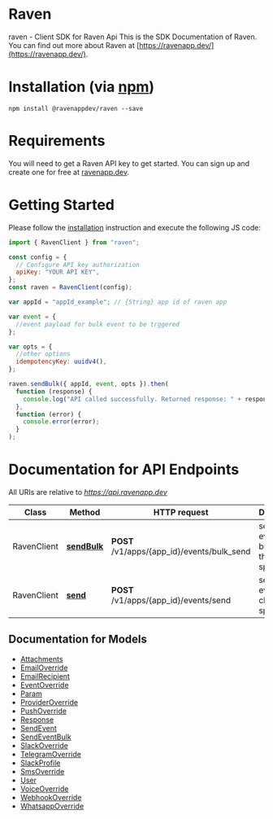 # Raven

raven - Client SDK for Raven Api
This is the SDK Documentation of Raven. You can find out more about Raven at [https://ravenapp.dev/](https://ravenapp.dev/).

# Installation (via [npm](https://nodejs.org/))

<!-- ### For [Node.js](https://nodejs.org/)

#### npm

To publish the library as a [npm](https://www.npmjs.com/),
please follow the procedure in ["Publishing npm packages"](https://docs.npmjs.com/getting-started/publishing-npm-packages).

Then install it via: -->

```shell
npm install @ravenappdev/raven --save
```

<!-- #### git

#

If the library is hosted at a git repository, e.g.
https://github.com/YOUR_USERNAME/raven_api
then install it via:

```shell
    npm install YOUR_USERNAME/raven_api --save
```

### For browser

The library also works in the browser environment via npm and [browserify](http://browserify.org/). After following
the above steps with Node.js and installing browserify with `npm install -g browserify`,
perform the following (assuming _main.js_ is your entry file):

```shell
browserify main.js > bundle.js
```

Then include _bundle.js_ in the HTML pages.

### Webpack Configuration

Using Webpack you may encounter the following error: "Module not found: Error:
Cannot resolve module", most certainly you should disable AMD loader. Add/merge
the following section to your webpack config:

```javascript
module: {
  rules: [
    {
      parser: {
        amd: false,
      },
    },
  ];
}
``` -->

# Requirements

You will need to get a Raven API key to get started. You can sign up and create one for free at [ravenapp.dev](https://ravenapp.dev/).

# Getting Started

Please follow the [installation](#installation) instruction and execute the following JS code:

```javascript
import { RavenClient } from "raven";

const config = {
  // Configure API key authorization
  apiKey: "YOUR API KEY",
};
const raven = RavenClient(config);

var appId = "appId_example"; // {String} app id of raven app

var event = {
  //event payload for bulk event to be trggered
};

var opts = {
  //other options
  idempotencyKey: uuidv4(),
};

raven.sendBulk({ appId, event, opts }).then(
  function (response) {
    console.log("API called successfully. Returned response: " + response);
  },
  function (error) {
    console.error(error);
  }
);
```

# Documentation for API Endpoints

All URIs are relative to *https://api.ravenapp.dev*

| Class       | Method                                       | HTTP request                                | Description                                          |
| ----------- | -------------------------------------------- | ------------------------------------------- | ---------------------------------------------------- |
| RavenClient | [**sendBulk**](docs/RavenClient.md#sendBulk) | **POST** /v1/apps/{app_id}/events/bulk_send | sends the event in bulk to all the clients specified |
| RavenClient | [**send**](docs/RavenClient.md#send)         | **POST** /v1/apps/{app_id}/events/send      | sends the event to the client specified              |

## Documentation for Models

- [Attachments](docs/Attachments.md)
- [EmailOverride](docs/EmailOverride.md)
- [EmailRecipient](docs/EmailRecipient.md)
- [EventOverride](docs/EventOverride.md)
- [Param](docs/Param.md)
- [ProviderOverride](docs/ProviderOverride.md)
- [PushOverride](docs/PushOverride.md)
- [Response](docs/Response.md)
- [SendEvent](docs/SendEvent.md)
- [SendEventBulk](docs/SendEventBulk.md)
- [SlackOverride](docs/SlackOverride.md)
- [TelegramOverride](docs/TelegramOverride.md)
- [SlackProfile](docs/SlackProfile.md)
- [SmsOverride](docs/SmsOverride.md)
- [User](docs/User.md)
- [VoiceOverride](docs/VoiceOverride.md)
- [WebhookOverride](docs/WebhookOverride.md)
- [WhatsappOverride](docs/WhatsappOverride.md)
